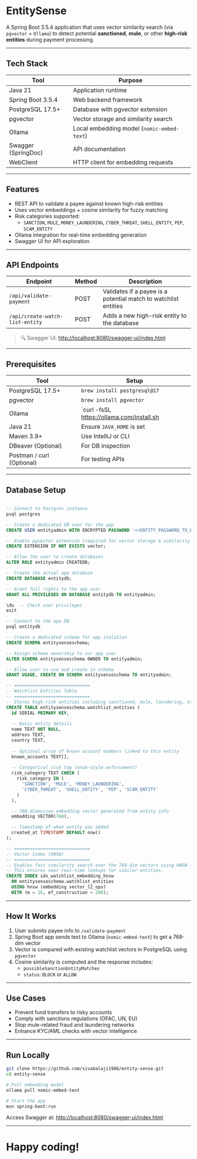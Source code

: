 # EntitySense

A Spring Boot 3.5.4 application that uses vector similarity search (via `pgvector` + `Ollama`) to detect potential **sanctioned**, **mule**, or other **high-risk entities** during payment processing.

---

## Tech Stack

| Tool               | Purpose                                  |
|--------------------|------------------------------------------|
| Java 21            | Application runtime                      |
| Spring Boot 3.5.4  | Web backend framework                    |
| PostgreSQL 17.5+   | Database with pgvector extension         |
| pgvector           | Vector storage and similarity search     |
| Ollama             | Local embedding model (`nomic-embed-text`) |
| Swagger (SpringDoc)| API documentation                       |
| WebClient          | HTTP client for embedding requests       |

---

## Features

- REST API to validate a payee against known high-risk entities
- Uses vector embeddings + cosine similarity for fuzzy matching
- Risk categories supported:
  - `SANCTION`, `MULE`, `MONEY_LAUNDERING`, `CYBER_THREAT`, `SHELL_ENTITY`, `PEP`, `SCAM_ENTITY`
- Ollama integration for real-time embedding generation
- Swagger UI for API exploration

---

## API Endpoints

| Endpoint                       | Method | Description                                                  |
|--------------------------------|--------|--------------------------------------------------------------|
| `/api/validate-payment`        | POST   | Validates if a payee is a potential match to watchlist entities |
| `/api/create-watch-list-entity` | POST   | Adds a new high-risk entity to the database                 |

> 🔍 Swagger UI: [http://localhost:8080/swagger-ui/index.html](http://localhost:8080/swagger-ui/index.html)

---

## Prerequisites

| Tool     | Setup |
|----------|-------|
| PostgreSQL 17.5+ | `brew install postgresql@17` |
| pgvector         | `brew install pgvector` |
| Ollama           | `curl -fsSL https://ollama.com/install.sh | sh` |
| Java 21          | Ensure `JAVA_HOME` is set |
| Maven 3.9+       | Use IntelliJ or CLI |
| DBeaver (Optional) | For DB inspection |
| Postman / curl (Optional) | For testing APIs |

---

## Database Setup

```sql

-- Connect to Postgres instance
psql postgres

-- Create a dedicated DB user for the app
CREATE USER entityadmin WITH ENCRYPTED PASSWORD '<<ENTITY_PASSWORD_TO_BE_USED>>';

-- Enable pgvector extension (required for vector storage & similarity search)
CREATE EXTENSION IF NOT EXISTS vector;

-- Allow the user to create databases
ALTER ROLE entityadmin CREATEDB;

-- Create the actual app database
CREATE DATABASE entitydb;

-- Grant full rights to the app user
GRANT ALL PRIVILEGES ON DATABASE entitydb TO entityadmin;

\du  -- Check user privileges
exit

-- Connect to the app DB
psql entitydb

-- Create a dedicated schema for app isolation
CREATE SCHEMA entitysenseschema;

-- Assign schema ownership to our app user
ALTER SCHEMA entitysenseschema OWNER TO entityadmin;

-- Allow user to use and create in schema
GRANT USAGE, CREATE ON SCHEMA entitysenseschema TO entityadmin;

-- =============================
-- Watchlist Entities Table
-- =============================
-- Stores high-risk entities including sanctioned, mule, laundering, etc.
CREATE TABLE entitysenseschema.watchlist_entities (
  id SERIAL PRIMARY KEY,
  
  -- Basic entity details
  name TEXT NOT NULL,
  address TEXT,
  country TEXT,
  
  -- Optional array of known account numbers linked to this entity
  known_accounts TEXT[],
  
  -- Categorical risk tag (enum-style enforcement)
  risk_category TEXT CHECK (
    risk_category IN (
      'SANCTION', 'MULE', 'MONEY_LAUNDERING',
      'CYBER_THREAT', 'SHELL_ENTITY', 'PEP', 'SCAM_ENTITY'
    )
  ),

  -- 768-dimension embedding vector generated from entity info
  embedding VECTOR(768),

  -- Timestamp of when entity was added
  created_at TIMESTAMP DEFAULT now()
);

-- =============================
-- Vector Index (HNSW)
-- =============================
-- Enables fast similarity search over the 768-dim vectors using HNSW (Hierarchical Navigable Small World) index.
-- This ensures near real-time lookups for similar entities.
CREATE INDEX idx_watchlist_embedding_hnsw
  ON entitysenseschema.watchlist_entities
  USING hnsw (embedding vector_l2_ops)
  WITH (m = 16, ef_construction = 200);

```

---

## How It Works

1. User submits payee info to `/validate-payment`
2. Spring Boot app sends text to Ollama (`nomic-embed-text`) to get a 768-dim vector
3. Vector is compared with existing watchlist vectors in PostgreSQL using `pgvector`
4. Cosine similarity is computed and the response includes:
   - `possibleSanctionEntityMatches`
   - `status`: `BLOCK` or `ALLOW`

---

## Use Cases

- Prevent fund transfers to risky accounts
- Comply with sanctions regulations (OFAC, UN, EU)
- Stop mule-related fraud and laundering networks
- Enhance KYC/AML checks with vector intelligence

---

## Run Locally

```bash
git clone https://github.com/sivabalaji1986/entity-sense.git
cd entity-sense

# Pull embedding model
ollama pull nomic-embed-text

# Start the app
mvn spring-boot:run
```

Access Swagger at: [http://localhost:8080/swagger-ui/index.html](http://localhost:8080/swagger-ui/index.html)

---

# Happy coding!

